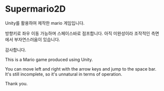 # Supermario2D

Unity를 활용하여 제작한 mario 게임입니다.

방향키로 좌우 이동 가능하며 스페이스바로 점프합니다. 아직 미완성이라 조작적인 측면에서 부자연스러움이 있습니다.

감사합니다.

This is a Mario game produced using Unity.

You can move left and right with the arrow keys and jump to the space bar. It's still incomplete, so it's unnatural in terms of operation.

Thank you.

